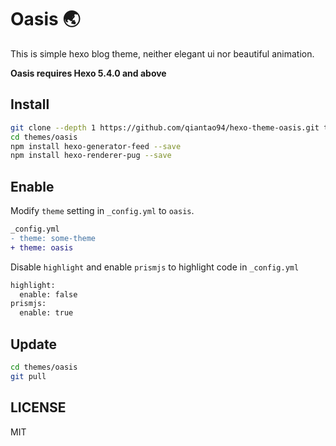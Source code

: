 # Oasis 🌏

This is simple hexo blog theme, neither elegant ui nor beautiful animation.

**Oasis requires Hexo 5.4.0 and above**

## Install

``` sh
git clone --depth 1 https://github.com/qiantao94/hexo-theme-oasis.git themes/oasis
cd themes/oasis
npm install hexo-generator-feed --save
npm install hexo-renderer-pug --save
```

## Enable

Modify `theme` setting in `_config.yml` to `oasis`.

```diff
_config.yml
- theme: some-theme
+ theme: oasis
```

Disable `highlight` and enable `prismjs` to highlight code in `_config.yml`

```diff
highlight:
  enable: false
prismjs:
  enable: true
```

## Update

```sh
cd themes/oasis
git pull
```



## LICENSE

MIT
